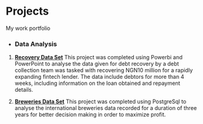 # Projects
My work portfolio
 * ### Data Analysis

1. **[Recovery Data Set]()**
This project was completed using Powerbi and PowerPoint to analyse the data given for debt recovery by a debt collection team was tasked with
recovering NGN10 million for a rapidly expanding fintech lender. The data include debtors for more
than 4 weeks, including information on the loan obtained and repayment details.

2. **[Breweries Data Set]()**
This project was completed using PostgreSql to analyse the international breweries data recorded for a duration of three years for better decision making in order to maximize
profit.
